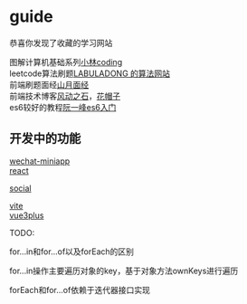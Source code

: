 # guide

恭喜你发现了收藏的学习网站

图解计算机基础系列[小林coding](https://xiaolincoding.com/)  
leetcode算法刷题[LABULADONG 的算法网站](https://labuladong.github.io/algo/)  
前端刷题面经[山月面经](https://q.shanyue.tech/)  
前端技术博客[风动之石](https://blog.windstone.cc/)，[花帽子](https://jonny-wei.github.io/blog/)  
es6较好的教程[阮一峰es6入门](https://es6.ruanyifeng.com/)

## 开发中的功能

[wechat-miniapp](./hybrid-app/wechat-miniAppBase.md)  
[react](./react/react-base.md)  

[social](./socialBookNote/%E7%A9%B7%E6%9F%A5%E7%90%86%E5%AE%9D%E5%85%B8%E8%AF%BB%E4%B9%A6%E7%AC%94%E8%AE%B0.md)

[vite](./vite/README.md)  
[vue3plus](./vue/vue3plus.md)

TODO:

for...in和for...of以及forEach的区别

for...in操作主要遍历对象的key，基于对象方法ownKeys进行遍历

forEach和for...of依赖于迭代器接口实现  
